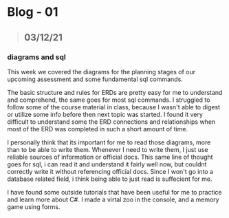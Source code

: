 # Blog - 01
> ## 03/12/21
### diagrams and sql

This week we covered the diagrams for the planning stages of our upcoming assessment and some fundamental sql commands. 

The basic structure and rules for ERDs are pretty easy for me to understand and comprehend, the same goes for most sql commands. I struggled to follow some of the course material in class, because I wasn't able to digest or utilize some info before then next topic was started. I found it very difficult to understand some the ERD connections and relationships when most of the ERD was completed in such a short amount of time.

I personally think that its important for me to read those diagrams, more than to be able to write them. Whenever I need to write them, I just use reliable sources of information or official docs. This same line of thought goes for sql, i can read it and understand it fairly well now, but couldnt correctly write it without referencing official docs. Since I won't go into a database related field, i think being able to just read is suffecient for me.

I have found some outside tutorials that have been useful for me to practice and learn more about C#. I made a virtal zoo in the console, and a memory game using forms.

